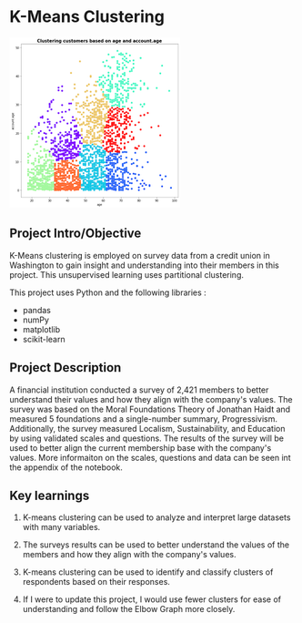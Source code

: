 # K-Means Clustering
<img src="cluster.png">

## Project Intro/Objective
K-Means clustering is employed on survey data from a credit union in Washington to gain insight and understanding into their members in this project. This unsupervised learning uses partitional clustering. 

This project uses Python and the following libraries :
* pandas
* numPy
* matplotlib
* scikit-learn 

## Project Description
A financial institution conducted a survey of 2,421 members to better understand their values and how they align with the company's values. The survey was based on the Moral Foundations Theory of Jonathan Haidt and measured 5 foundations and a single-number summary, Progressivism. Additionally, the survey measured Localism, Sustainability, and Education by using validated scales and questions. The results of the survey will be used to better align the current membership base with the company's values. More informaiton on the scales, questions and data can be seen int the appendix of the notebook. 

## Key learnings

1. K-means clustering can be used to analyze and interpret large datasets with many variables. 

2. The surveys results can be used to better understand the values of the members and how they align with the company's values.

3. K-means clustering can be used to identify and classify clusters of respondents based on their responses. 

4. If I were to update this project, I would use fewer clusters for ease of understanding and follow the Elbow Graph more closely. 
